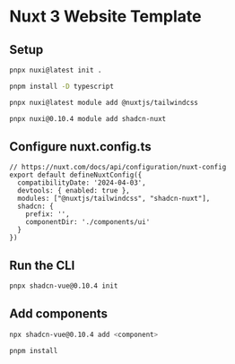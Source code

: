 # Nuxt 3 Website Template
## Setup

```bash
pnpx nuxi@latest init .

pnpm install -D typescript

pnpx nuxi@latest module add @nuxtjs/tailwindcss

pnpx nuxi@0.10.4 module add shadcn-nuxt
```

## Configure nuxt.config.ts

```
// https://nuxt.com/docs/api/configuration/nuxt-config
export default defineNuxtConfig({
  compatibilityDate: '2024-04-03',
  devtools: { enabled: true },
  modules: ["@nuxtjs/tailwindcss", "shadcn-nuxt"],
  shadcn: {
    prefix: '',
    componentDir: './components/ui'
  }
})
```

## Run the CLI
```bash
pnpx shadcn-vue@0.10.4 init
```

## Add components
```bash
npx shadcn-vue@0.10.4 add <component>
```

```bash
pnpm install
```